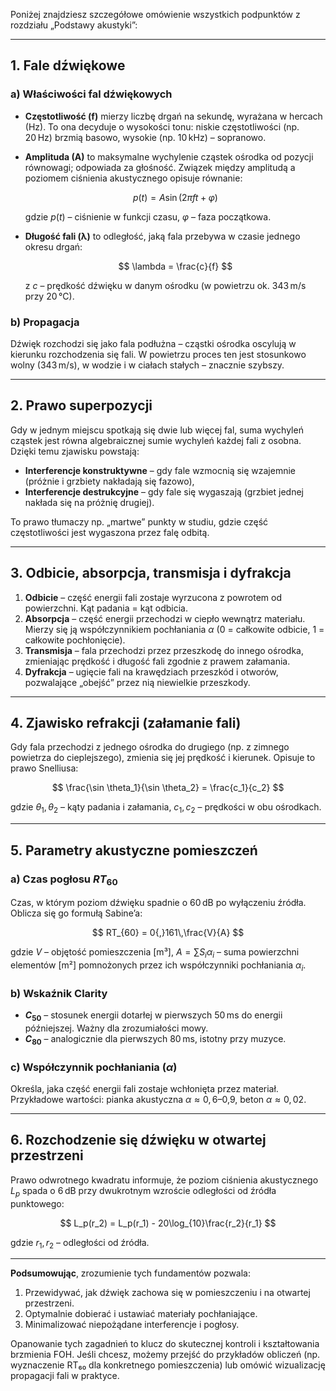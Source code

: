 Poniżej znajdziesz szczegółowe omówienie wszystkich podpunktów z rozdziału „Podstawy akustyki”:

---

## 1. Fale dźwiękowe

### a) Właściwości fal dźwiękowych

* **Częstotliwość (f)** mierzy liczbę drgań na sekundę, wyrażana w hercach (Hz). To ona decyduje o wysokości tonu: niskie częstotliwości (np. 20 Hz) brzmią basowo, wysokie (np. 10 kHz) – sopranowo.
* **Amplituda (A)** to maksymalne wychylenie cząstek ośrodka od pozycji równowagi; odpowiada za głośność. Związek między amplitudą a poziomem ciśnienia akustycznego opisuje równanie:

  $$
    p(t) = A \sin(2\pi f t + \varphi)
  $$

  gdzie $p(t)$ – ciśnienie w funkcji czasu, $\varphi$ – faza początkowa.
* **Długość fali (λ)** to odległość, jaką fala przebywa w czasie jednego okresu drgań:

  $$
    \lambda = \frac{c}{f}
  $$

  z $c$ – prędkość dźwięku w danym ośrodku (w powietrzu ok. 343 m/s przy 20 °C).

### b) Propagacja

Dźwięk rozchodzi się jako fala podłużna – cząstki ośrodka oscylują w kierunku rozchodzenia się fali. W powietrzu proces ten jest stosunkowo wolny (343 m/s), w wodzie i w ciałach stałych – znacznie szybszy.

---

## 2. Prawo superpozycji

Gdy w jednym miejscu spotkają się dwie lub więcej fal, suma wychyleń cząstek jest równa algebraicznej sumie wychyleń każdej fali z osobna. Dzięki temu zjawisku powstają:

* **Interferencje konstruktywne** – gdy fale wzmocnią się wzajemnie (próżnie i grzbiety nakładają się fazowo),
* **Interferencje destrukcyjne** – gdy fale się wygaszają (grzbiet jednej nakłada się na próżnię drugiej).

To prawo tłumaczy np. „martwe” punkty w studiu, gdzie część częstotliwości jest wygaszona przez falę odbitą.

---

## 3. Odbicie, absorpcja, transmisja i dyfrakcja

1. **Odbicie** – część energii fali zostaje wyrzucona z powrotem od powierzchni. Kąt padania = kąt odbicia.
2. **Absorpcja** – część energii przechodzi w ciepło wewnątrz materiału. Mierzy się ją współczynnikiem pochłaniania $\alpha$ (0 = całkowite odbicie, 1 = całkowite pochłonięcie).
3. **Transmisja** – fala przechodzi przez przeszkodę do innego ośrodka, zmieniając prędkość i długość fali zgodnie z prawem załamania.
4. **Dyfrakcja** – ugięcie fali na krawędziach przeszkód i otworów, pozwalające „obejść” przez nią niewielkie przeszkody.

---

## 4. Zjawisko refrakcji (załamanie fali)

Gdy fala przechodzi z jednego ośrodka do drugiego (np. z zimnego powietrza do cieplejszego), zmienia się jej prędkość i kierunek. Opisuje to prawo Snelliusa:

$$
  \frac{\sin \theta_1}{\sin \theta_2} = \frac{c_1}{c_2}
$$

gdzie $\theta_1, \theta_2$ – kąty padania i załamania, $c_1, c_2$ – prędkości w obu ośrodkach.

---

## 5. Parametry akustyczne pomieszczeń

### a) Czas pogłosu $RT_{60}$

Czas, w którym poziom dźwięku spadnie o 60 dB po wyłączeniu źródła. Oblicza się go formułą Sabine’a:

$$
  RT_{60} = 0{,}161\,\frac{V}{A}
$$

gdzie $V$ – objętość pomieszczenia \[m³], $A = \sum S_i \alpha_i$ – suma powierzchni elementów \[m²] pomnożonych przez ich współczynniki pochłaniania $\alpha_i$.

### b) Wskaźnik Clarity

* **$C_{50}$** – stosunek energii dotarłej w pierwszych 50 ms do energii późniejszej. Ważny dla zrozumiałości mowy.
* **$C_{80}$** – analogicznie dla pierwszych 80 ms, istotny przy muzyce.

### c) Współczynnik pochłaniania ($\alpha$)

Określa, jaka część energii fali zostaje wchłonięta przez materiał. Przykładowe wartości: pianka akustyczna $\alpha\approx0{,}6$–0,9, beton $\alpha\approx0{,}02$.

---

## 6. Rozchodzenie się dźwięku w otwartej przestrzeni

Prawo odwrotnego kwadratu informuje, że poziom ciśnienia akustycznego $L_p$ spada o 6 dB przy dwukrotnym wzroście odległości od źródła punktowego:

$$
  L_p(r_2) = L_p(r_1) - 20\log_{10}\frac{r_2}{r_1}
$$

gdzie $r_1, r_2$ – odległości od źródła.

---

**Podsumowując**, zrozumienie tych fundamentów pozwala:

1. Przewidywać, jak dźwięk zachowa się w pomieszczeniu i na otwartej przestrzeni.
2. Optymalnie dobierać i ustawiać materiały pochłaniające.
3. Minimalizować niepożądane interferencje i pogłosy.

Opanowanie tych zagadnień to klucz do skutecznej kontroli i kształtowania brzmienia FOH. Jeśli chcesz, możemy przejść do przykładów obliczeń (np. wyznaczenie RT₆₀ dla konkretnego pomieszczenia) lub omówić wizualizację propagacji fali w praktyce.
